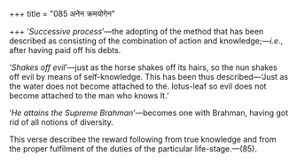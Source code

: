 +++
title = "085 अनेन क्रमयोगेन"

+++
‘*Successive process*’—the adopting of the method that has been
described as consisting of the combination of action and
knowledge;—*i.e*., after having paid off his debts.

‘*Shakes off evil*’—just as the horse shakes off its hairs, so the nun
shakes off evil by means of self-knowledge. This has been thus
described—‘Just as the water does not become attached to the. lotus-leaf
so evil does not become attached to the man who knows It.’

‘*He attains the Supreme Brahman*’—becomes one with Brahman, having got
rid of all notions of diversity.

This verse describee the reward following from true knowledge and from
the proper fulfilment of the duties of the particular life-stage.—(85).
